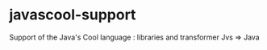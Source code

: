 javascool-support
=================

Support of the Java's Cool language : libraries and transformer Jvs => Java